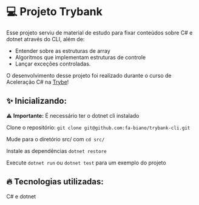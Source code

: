 # 💻 Projeto Trybank

Esse projeto serviu de material de estudo para fixar conteúdos sobre C# e dotnet através do CLI, além de:
- Entender sobre as estruturas de array
- Algorítmos que implementam estruturas de controle
- Lançar exceções controladas.

O desenvolvimento desse projeto foi realizado durante o curso de Aceleração C# na [Trybe](https://www.betrybe.com/)!

## ✨ Inicializando:

  :warning: **Importante:** É necessário ter o dotnet cli instalado
  
  Clone o repositório: `git clone git@github.com:fa-biano/trybank-cli.git`

  Mude para o diretório src/ com `cd src/`
  
  Instale as dependências `dotnet restore`

  Execute `dotnet run` ou `dotnet test` para um exemplo do projeto


## 🔥 Tecnologias utilizadas:

  C# e dotnet
